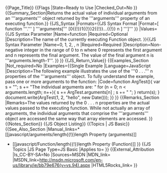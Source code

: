{{Page_Title}}
{{Flags
|State=Ready to Use
|Checked_Out=No
}}
{{Summary_Section|Returns the actual value of individual arguments from an '''arguments''' object returned by the '''arguments''' property of an executing function.}}
{{JS_Syntax
|Formats={{JS Syntax Format
|Format=[ function '''.''' ] '''arguments[''' [0{{!}}1{{!}}2{{!}}...{{!}} n ] ''']'''
}}
|Values={{JS Syntax Parameter
|Name=function
|Required=Optional
|Description=The name of the currently executing Function object.
}}{{JS Syntax Parameter
|Name=0, 1, 2, , n
|Required=Required
|Description=Non-negative integer in the range of 0 to n where 0 represents the first argument and n represents the final argument. The value of the final argument n is '''arguments.length-1'''.
}}
}}
{{JS_Return_Value}}
{{Examples_Section
|Not_required=No
|Examples={{Single Example
|Language=JavaScript
|Description=The following example illustrates the use of the '''0 . . .''' n properties of the '''arguments''' object. To fully understand the example, pass one or more arguments to the function:
|Code=function ArgTest(){
    var s = "";
    s += "The individual arguments are: "
    for (n = 0; n &lt; arguments.length; n++){
       s += ArgTest.arguments[n] ;
       s += " ";
    }
    return(s);
 }
 document.write(ArgTest(1, 2, "hello", new Date()));
}}
}}
{{Remarks_Section
|Remarks=The values returned by the 0 . . . n properties are the actual values passed to the executing function. While not actually an array of arguments, the individual arguments that comprise the '''arguments''' object are accessed the same way that array elements are accessed.
}}
{{Notes_Section}}
{{JS Object Listing}}
{{Topics | JS Basic}}
{{See_Also_Section
|Manual_links=* [[javascript/arguments/length{{!}}length Property (arguments)]]
* [[javascript/Function/length{{!}}length Property (Function)]]
}}
{{JS Topics
|JS Page Type=JS Basic
|Applies to=
}}
{{External_Attribution
|Is_CC-BY-SA=No
|Sources=MSDN
|MDN_link=
|MSDN_link=http://msdn.microsoft.com/en-us/library/ie/bb79e676(v=vs.94).aspx
|HTML5Rocks_link=
}}